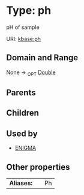 
# Type: ph


pH of sample

URI: [kbase:ph](http://kbase.us/ph)


## Domain and Range

None ->  <sub>OPT</sub> [Double](types/Double.md)

## Parents


## Children


## Used by

 * [ENIGMA](ENIGMA.md)

## Other properties

|  |  |  |
| --- | --- | --- |
| **Aliases:** | | Ph |

